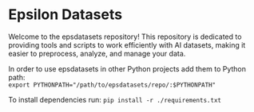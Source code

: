# Epsilon Datasets

Welcome to the epsdatasets repository! This repository is dedicated to providing tools and scripts to work efficiently with AI datasets, making it easier to preprocess, analyze, and manage your data.

In order to use epsdatasets in other Python projects add them to Python path:  
`export PYTHONPATH="/path/to/epsdatasets/repo/:$PYTHONPATH"`

To install dependencies run:
`pip install -r ./requirements.txt`
